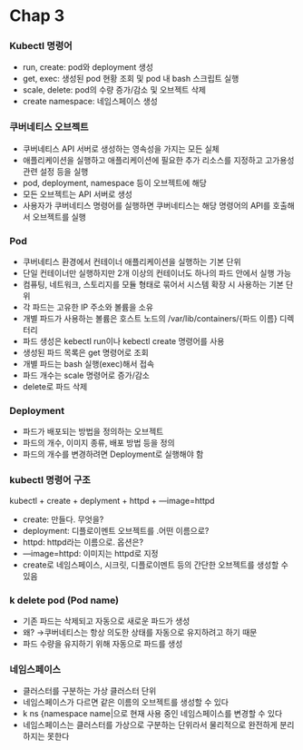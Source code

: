 # Chap 3

### Kubectl 명령어

- run, create: pod와 deployment 생성
- get, exec: 생성된 pod 현황 조회 및 pod 내 bash 스크립트 실행
- scale, delete: pod의 수량 증가/감소 및 오브젝트 삭제
- create namespace: 네임스페이스 생성

### 쿠버네티스 오브젝트

- 쿠버네티스 API 서버로 생성하는 영속성을 가지는 모든 실체
- 애플리케이션을 실행하고 애플리케이션에 필요한 추가 리소스를 지정하고 고가용성 관련 설정 등을 실행
- pod, deployment, namespace 등이 오브젝트에 해당
- 모든 오브젝트는 API 서버로 생성
- 사용자가 쿠버네티스 명령어를 실행하면 쿠버네티스는 해당 명령어의 API를 호출해서 오브젝트를 실행

### Pod

- 쿠버네티스 환경에서 컨테이너 애플리케이션을 실행하는 기본 단위
- 단일 컨테이너만 실행하지만 2개 이상의 컨테이너도 하나의 파드 안에서 실행 가능
- 컴퓨팅, 네트워크, 스토리지를 모듈 형태로 묶어서 시스템 확장 시 사용하는 기본 단위
- 각 파드는 고유한 IP 주소와 볼륨을 소유
- 개별 파드가 사용하는 볼륨은 호스트 노드의 /var/lib/containers/{파드 이름} 디렉터리
- 파드 생성은 kebectl run이나 kebectl create 명령어를 사용
- 생성된 파드 목록은 get 명령어로 조회
- 개별 파드는 bash 실행(exec)해서 접속
- 파드 개수는 scale 명령어로 증가/감소
- delete로 파드 삭제

### Deployment

- 파드가 배포되는 방법을 정의하는 오브젝트
- 파드의 개수, 이미지 종류, 배포 방법 등을 정의
- 파드의 개수를 변경하려면 Deployment로 실행해야 함

### kubectl 명령어 구조

kubectl + create + deplyment + httpd + —image=httpd

- create: 만들다. 무엇을?
- deployment: 디플로이멘트 오브젝트를 .어떤 이름으로?
- httpd: httpd라는 이름으로. 옵션은?
- —image=httpd: 이미지는 httpd로 지정
- create로 네임스페이스, 시크릿, 디플로이멘트 등의 간단한 오브젝트를 생성할 수 있음

### k delete pod (Pod name)

- 기존 파드는 삭제되고 자동으로 새로운 파드가 생성
- 왜? →쿠버네티스는 항상 의도한 상태를 자동으로 유지하려고 하기 때문
- 파드 수량을 유지하기 위해 자동으로 파드를 생성

### 네임스페이스

- 클러스터를 구분하는 가상 클러스터 단위
- 네임스페이스가 다르면 같은 이름의 오브젝트를 생성할 수 있다
- k ns {namespace name|으로 현재 사용 중인 네임스페이스를 변경할 수 있다
- 네임스페이스는 클러스터를 가상으로 구분하는 단위라서 물리적으로 완전하게 분리하지는 못한다